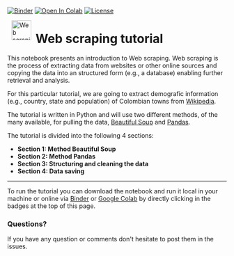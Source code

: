 

[![Binder](https://mybinder.org/badge_logo.svg)](https://mybinder.org/v2/gh/virtualmarioe/Web_scraping_tutorial/main?labpath=web_scraping_tutorial.ipynb)
[![Open In Colab](https://colab.research.google.com/assets/colab-badge.svg)](https://colab.research.google.com/github/virtualmarioe/Web_scraping_tutorial/blob/main/web_scraping_tutorial.ipynb)
[![License](https://img.shields.io/badge/license-BSD%203--Clause-green)](https://github.com/virtualmarioe/Web_scraping_tutorial/blob/main/LICENSE)


<p><img alt="Web scraping tutorial" height="45px" src="https://aiconica.net/previews/spider-web-icon-1027.png" align="left" hspace="10px" vspace="0px"></p>

<h1>Web scraping tutorial</h1>

This notebook presents an introduction to Web scraping. Web scraping is the process of extracting data from websites or other online sources and copying the data into an structured form (e.g., a database) enabling further retrieval and analysis.

For this particular tutorial, we are going to extract demografic information (e.g., country, state and population) of Colombian towns from <a href = "https://es.wikipedia.org/wiki/Municipios_de_Colombia"> Wikipedia</a>.

The tutorial is written in Python and will use two different methods, of the many available, for pulling the data, <a href = "https://www.crummy.com/software/BeautifulSoup/bs4/doc/">Beautiful Soup</a> and <a href = "https://pandas.pydata.org/docs/">Pandas</a>.

The tutorial is divided into the following 4 sections:

 - **Section 1: Method Beautiful Soup**
 - **Section 2: Method Pandas**
 - **Section 3: Structuring and cleaning the data**
 - **Section 4: Data saving**
 ____
 
 To run the tutorial you can download the notebook and run it local in your machine or online via <a href = "https://mybinder.org/">Binder</a> or <a href = "https://colab.research.google.com/">Google Colab</a> by directly clicking in the badges at the top of this page.
 
### Questions?
If you have any question or comments don't hesitate to post them in the issues.
